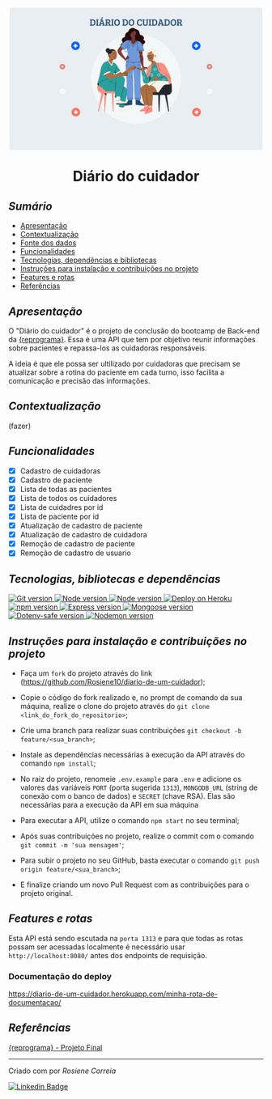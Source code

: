<h1 align="center">
  <img src="src\image\imagem.jpeg" alt="três pessoas negras segurando uma faixa com o nome Pretitudes" width="500">
<p align="center">Diário do cuidador<p>
</h1>


## *Sumário*

- [Apresentação](#apresentação)
- [Contextualização](#contextualização)
- [Fonte dos dados](#fonte-dos-dados)
- [Funcionalidades](#funcionalidades)
- [Tecnologias, dependências e bibliotecas](#tecnologias-dependências-e-bibliotecas)
- [Instruções para instalação e contribuições no projeto](#instruções-para-instalação-e-contribuições-no-projeto)
- [Features e rotas](#features-e-rotas)
- [Referências](#referências)

## *Apresentação*

O "Diário do cuidador" é o projeto de conclusão do bootcamp de Back-end da [{reprograma}](https://reprograma.com.br/).  Essa é uma API que tem por objetivo reunir informações sobre pacientes e repassa-los as cuidadoras responsáveis.

A ideia é que ele possa ser ultilizado por cuidadoras que precisam se atualizar sobre a rotina do paciente em cada turno, isso facilita a comunicação e precisão das informações.

## *Contextualização*
(fazer)

## *Funcionalidades*

- [X] Cadastro de cuidadoras
- [X] Cadastro de paciente
- [X] Lista de todas as pacientes
- [X] Lista de todos os cuidadores
- [X] Lista de cuidadres por id
- [X] Lista de paciente por id
- [X] Atualização de cadastro de paciente
- [X] Atualização de cadastro de cuidadora
- [X] Remoção de cadastro de paciente
- [X] Remoção de cadastro de usuario 

## *Tecnologias, bibliotecas e dependências*

<p align="left">
  <a>
    <a href="https://git-scm.com/"><img alt="Git version" src="https://img.shields.io/badge/Git/GitHub-yellow">
    <a href="https://nodejs.org/pt-br/"><img alt="Node version" src="https://img.shields.io/badge/NodeJS-yellow">
    <a href="https://www.mongodb.com/cloud/atlas"><img alt="Node version" src="https://img.shields.io/badge/MongoDB%20Atlas-yellow">
    <a href="https://herokuapp.com/"><img alt="Deploy on Heroku" src="https://img.shields.io/badge/Heroku-yellow">
    <br/>
    <a href="https://www.npmjs.com/"><img alt="npm version" src="https://img.shields.io/badge/npm-6.14.6-yellow">
    <a href="https://expressjs.com/pt-br/"><img alt="Express version" src="https://img.shields.io/badge/express-4.17.1-yellow">
    <a href="https://mongoosejs.com/"><img alt="Mongoose version" src="https://img.shields.io/badge/mongoose-5.10.17-yellow">
    <a href="https://www.npmjs.com/package/dotenv-safe"><img alt="Dotenv-safe version" src="https://img.shields.io/badge/dotenv-8.2.0-yellow">
    <a href="https://www.npmjs.com/package/nodemon"><img alt="Nodemon version" src="https://img.shields.io/badge/nodemon-2.0.6-yellow">
  </a> 
</p>

## *Instruções para instalação e contribuições no projeto*

- Faça um `fork` do projeto através do link (<https://github.com/Rosiene10/diario-de-um-cuidador>);

- Copie o código do fork realizado e, no prompt de comando da sua máquina, realize o clone do projeto através do `git clone <link_do_fork_do_repositorio>`;

- Crie uma branch para realizar suas contribuições `git checkout -b feature/<sua_branch>`;

- Instale as dependências necessárias à execução da API através do comando `npm install`;

- No raiz do projeto, renomeie `.env.example` para `.env` e adicione os valores das variáveis `PORT` (porta sugerida `1313`), `MONGODB_URL` (string de conexão com o banco de dados) e `SECRET` (chave RSA). Elas são necessárias para a execução da API em sua máquina

- Para executar a API, utilize o comando `npm start` no seu terminal;

- Após suas contribuições no projeto, realize o commit com o comando `git commit -m 'sua mensagem'`;

- Para subir o projeto no seu GitHub, basta executar o comando `git push origin feature/<sua_branch>`;

- E finalize criando um novo Pull Request com as contribuições para o projeto original.

## *Features e rotas*

Esta API está sendo escutada na `porta 1313` e para que todas as rotas possam ser acessadas localmente é necessário usar `http://localhost:8080/` antes dos endpoints de requisição.

### Documentação do deploy

https://diario-de-um-cuidador.herokuapp.com/minha-rota-de-documentacao/

## *Referências*

[{reprograma} - Projeto Final](https://github.com/reprograma/on7-porto-s17-s18-projeto-livre)


<hr>

Criado com por *Rosiene Correia* 

[![Linkedin Badge](https://img.shields.io/badge/-Rosiene%20Correia-blue?style=flat-square&logo=Linkedin&logoColor=white)](https://www.linkedin.com/in/rosiene-correia-4a9913235/)